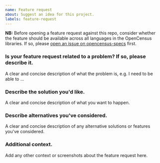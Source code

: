 ```yaml
---
name: Feature request
about: Suggest an idea for this project.
labels: feature-request
---
```


**NB:** Before opening a feature request against this repo, consider whether the feature should be available across all languages in the OpenCensus libraries. If so, please [open an issue on opencensus-specs](https://github.com/census-instrumentation/opencensus-specs/issues/new) first.

### Is your feature request related to a problem? If so, please describe it.
A clear and concise description of what the problem is, e.g. I need to be able to ...


### Describe the solution you'd like.
A clear and concise description of what you want to happen.


### Describe alternatives you've considered.
A clear and concise description of any alternative solutions or features you've considered.


### Additional context.
Add any other context or screenshots about the feature request here.
